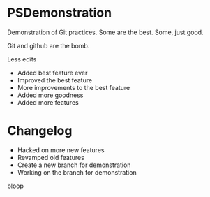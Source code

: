 PSDemonstration
===============

Demonstration of Git practices.  Some are the best.  Some, just good.

Git and github are the bomb.

Less edits

- Added best feature ever
- Improved the best feature
- More improvements to the best feature
- Added more goodness
- Added more features

Changelog
=========
- Hacked on more new features
- Revamped old features
- Create a new branch for demonstration
- Working on the branch for demonstration

bloop